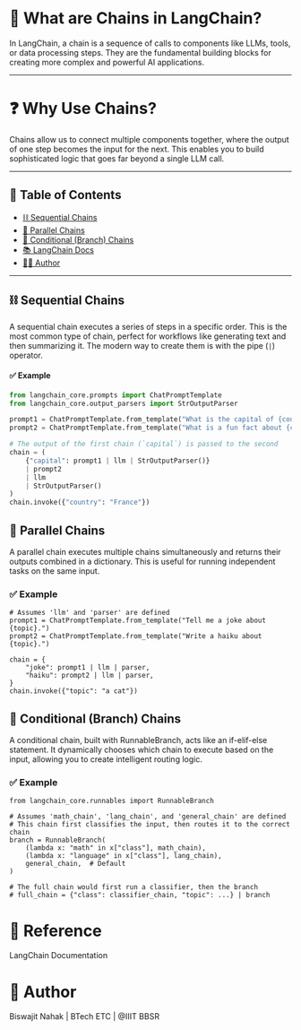 # 📖 What are Chains in LangChain?

In LangChain, a chain is a sequence of calls to components like LLMs, tools, or data processing steps. They are the fundamental building blocks for creating more complex and powerful AI applications.

---

# ❓ Why Use Chains?

Chains allow us to connect multiple components together, where the output of one step becomes the input for the next. This enables you to build sophisticated logic that goes far beyond a single LLM call.

---

## 🧭 Table of Contents

- [⛓️ Sequential Chains](#sequential-chains)
- [🧵 Parallel Chains](#parallel-chains)
- [🔀 Conditional (Branch) Chains](#conditional-branch-chains)
- [📚 LangChain Docs](https://docs.langchain.com/)
- [👨‍💻 Author](https://github.com/Biswajitnahak2003)

---

## ⛓️ Sequential Chains

A sequential chain executes a series of steps in a specific order. This is the most common type of chain, perfect for workflows like generating text and then summarizing it. The modern way to create them is with the pipe (`|`) operator.

#### ✅ Example

```python
from langchain_core.prompts import ChatPromptTemplate
from langchain_core.output_parsers import StrOutputParser

prompt1 = ChatPromptTemplate.from_template("What is the capital of {country}?")
prompt2 = ChatPromptTemplate.from_template("What is a fun fact about {capital}?")

# The output of the first chain (`capital`) is passed to the second
chain = (
    {"capital": prompt1 | llm | StrOutputParser()}
    | prompt2
    | llm
    | StrOutputParser()
)
chain.invoke({"country": "France"})
```

## 🧵 Parallel Chains

A parallel chain executes multiple chains simultaneously and returns their outputs combined in a dictionary. This is useful for running independent tasks on the same input.
### ✅ Example
```
# Assumes 'llm' and 'parser' are defined
prompt1 = ChatPromptTemplate.from_template("Tell me a joke about {topic}.")
prompt2 = ChatPromptTemplate.from_template("Write a haiku about {topic}.")

chain = {
    "joke": prompt1 | llm | parser,
    "haiku": prompt2 | llm | parser,
}
chain.invoke({"topic": "a cat"})
```
## 🔀 Conditional (Branch) Chains

A conditional chain, built with RunnableBranch, acts like an if-elif-else statement. It dynamically chooses which chain to execute based on the input, allowing you to create intelligent routing logic.
### ✅ Example
```
from langchain_core.runnables import RunnableBranch

# Assumes 'math_chain', 'lang_chain', and 'general_chain' are defined
# This chain first classifies the input, then routes it to the correct chain
branch = RunnableBranch(
    (lambda x: "math" in x["class"], math_chain),
    (lambda x: "language" in x["class"], lang_chain),
    general_chain,  # Default
)

# The full chain would first run a classifier, then the branch
# full_chain = {"class": classifier_chain, "topic": ...} | branch
```
# 📘 Reference

LangChain Documentation

# 🙋 Author
Biswajit Nahak | BTech ETC | @IIIT BBSR
